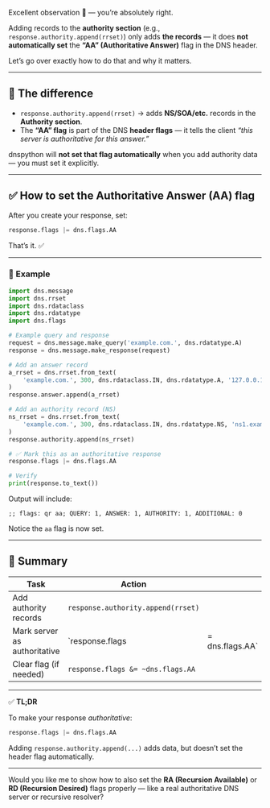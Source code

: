 Excellent observation 👀 — you’re absolutely right.

Adding records to the **authority section** (e.g., `response.authority.append(rrset)`) only adds **the records** — it does **not automatically set** the **“AA” (Authoritative Answer)** flag in the DNS header.

Let’s go over exactly how to do that and why it matters.

---

## 🧩 The difference

* `response.authority.append(rrset)` → adds **NS/SOA/etc.** records in the **Authority section**.
* The **“AA” flag** is part of the DNS **header flags** — it tells the client *“this server is authoritative for this answer.”*

dnspython will **not set that flag automatically** when you add authority data —
you must set it explicitly.

---

## ✅ How to set the **Authoritative Answer (AA)** flag

After you create your response, set:

```python
response.flags |= dns.flags.AA
```

That’s it. ✅

---

### 🧩 Example

```python
import dns.message
import dns.rrset
import dns.rdataclass
import dns.rdatatype
import dns.flags

# Example query and response
request = dns.message.make_query('example.com.', dns.rdatatype.A)
response = dns.message.make_response(request)

# Add an answer record
a_rrset = dns.rrset.from_text(
    'example.com.', 300, dns.rdataclass.IN, dns.rdatatype.A, '127.0.0.1'
)
response.answer.append(a_rrset)

# Add an authority record (NS)
ns_rrset = dns.rrset.from_text(
    'example.com.', 300, dns.rdataclass.IN, dns.rdatatype.NS, 'ns1.example.com.'
)
response.authority.append(ns_rrset)

# ✅ Mark this as an authoritative response
response.flags |= dns.flags.AA

# Verify
print(response.to_text())
```

Output will include:

```
;; flags: qr aa; QUERY: 1, ANSWER: 1, AUTHORITY: 1, ADDITIONAL: 0
```

Notice the `aa` flag is now set.

---

## 🧠 Summary

| Task                         | Action                             |                 |
| ---------------------------- | ---------------------------------- | --------------- |
| Add authority records        | `response.authority.append(rrset)` |                 |
| Mark server as authoritative | `response.flags                    | = dns.flags.AA` |
| Clear flag (if needed)       | `response.flags &= ~dns.flags.AA`  |                 |

---

✅ **TL;DR**

To make your response *authoritative*:

```python
response.flags |= dns.flags.AA
```

Adding `response.authority.append(...)` adds data, but doesn’t set the header flag automatically.

---

Would you like me to show how to also set the **RA (Recursion Available)** or **RD (Recursion Desired)** flags properly — like a real authoritative DNS server or recursive resolver?

